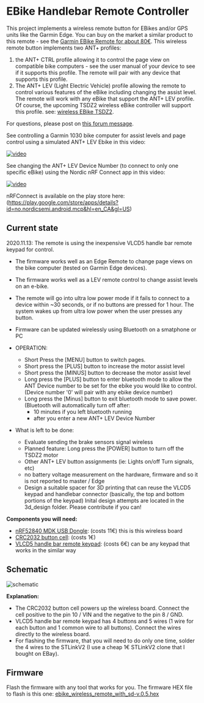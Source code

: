# EBike Handlebar Remote Controller

This project implements a wireless remote button for EBikes and/or GPS units like the Garmin Edge. You can buy on the market a similar product to this remote - see the [Garmin EBike Remote for about 80€](https://buy.garmin.com/en-US/US/p/545795/pn/010-12094-30).
This wireless remote button implements two ANT+ profiles:
1. the ANT+ CTRL profile allowing it to control the page view on compatible bike computers - see the user manual of your device to see if it supports this profile. The remote will pair with any device that supports this profile.
2. The ANT+ LEV (Light Electric Vehicle) profile allowing the remote to control various features of the eBike including  changing the assist level. The remote will work with any eBike that support the ANT+ LEV profile. Of course, the upcoming TSDZ2 wireless eBike controller will support this profile.
see: [wireless EBike TSDZ2](https://github.com/OpenSource-EBike-firmware/TSDZ2_wireless).

For questions, please post on [this forum message](https://endless-sphere.com/forums/viewtopic.php?f=28&t=106346).

See controlling a Garmin 1030 bike computer for assist levels and page control using a simulated ANT+ LEV Ebike in this video:

[![video](https://img.youtube.com/vi/s7URIMVzcwc/hqdefault.jpg)](https://www.youtube.com/watch?v=s7URIMVzcwc)

See changing the ANT+ LEV Device Number (to connect to only one specific eBike) using the Nordic nRF Connect app in this video:

[![video](https://img.youtube.com/vi/pvqh7uVm5ww/hqdefault.jpg)](https://www.youtube.com/watch?v=pvqh7uVm5ww)

nRFConnect is available on the play store here:
(https://play.google.com/store/apps/details?id=no.nordicsemi.android.mcp&hl=en_CA&gl=US)

## Current state
2020.11.13:
The remote is using the inexpensive VLCD5 handle bar remote keypad for control.
* The firmware works well as an Edge Remote to change page views on the bike computer (tested on Garmin Edge devices).
* The firmware works well as a LEV remote control to change assist levels on an e-bike.
* The remote will go into ultra low power mode if it fails to connect to a device within ~30 seconds, or if no buttons are pressed for 1 hour. The system wakes up from ultra low power when the user presses any button.
* Firmware can be updated wirelessly using Bluetooth on a smatphone or PC

* OPERATION:
  * Short Press the [MENU] button to switch pages.
  * Short press the [PLUS] button to increase the motor assist level
  * Short press the [MINUS] button to decrease the motor assist level
  * Long press the [PLUS] button to enter bluetooth mode to allow the ANT Device number to be set for the ebike you would like to control. (Device number '0' will pair with any ebike device number)
  * Long press the [Minus] button to exit bluetooth mode to save power. (Bluetooth will automatically turn off after:
    * 10 minutes if you left bluetooth running
    * after you enter a new ANT+ LEV Device Number


* What is left to be done:
  * Evaluate sending the brake sensors signal wireless
  * Planned feature: Long press the [POWER] button to turn off the TSDZ2 motor
  * Other ANT+ LEV button assignments (ie: Lights on/off Turn signals, etc)
  * no battery voltage measurement on the hardware, firmware and so it is not reported to master / Edge
  * Design a suitable spacer for 3D printing that can reuse the VLCD5 keypad and handlebar connector (basically, the top and bottom portions of the keypad)  Inital design attempts are located in the 3d_design folder. Please contribute if you can!


**Components you will need:**
* [nRF52840 MDK USB Dongle](https://makerdiary.com/products/nrf52840-mdk-usb-dongle): (costs 11€) this is this wireless board
* [CRC2032 button cell](https://en.wikipedia.org/wiki/Button_cell): (costs 1€)
* [VLCD5 handle bar remote keypad](https://www.aliexpress.com/wholesale?catId=0&initiative_id=SB_20200828081711&origin=y&SearchText=LCD+controller+of+VLCD5+display+for+TSDZ2+electric): (costs 6€) can be any keypad that works in the similar way

## Schematic
![schematic](hardware/ebike_remote_wireless-v1.png)

**Explanation:**
* The CRC2032 button cell powers up the wireless board. Connect the cell positive to the pin 10 / VIN and the negative to the pin 8 / GND.
* VLCD5 handle bar remote keypad has 4 buttons and 5 wires (1 wire for each button and 1 common wire to all buttons). Connect the wires directly to the wireless board.
* For flashing the firmware, that you will need to do only one time, solder the 4 wires to the STLinkV2 (I use a cheap 1€ STLinkV2 clone that I bought on EBay).

## Firmware
Flash the firmware with any tool that works for you. The firmware HEX file to flash is this one: [ebike_wireless_remote_with_sd-v.0.5.hex](firmware/release/ebike_wireless_remote_with_sd-v0.5.hex)

